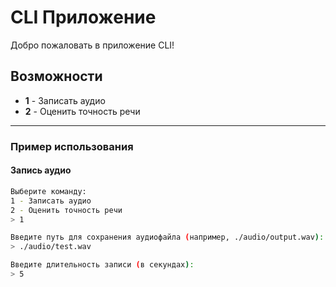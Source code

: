 # CLI Приложение

Добро пожаловать в приложение CLI!

## Возможности
- **1** - Записать аудио
- **2** - Оценить точность речи

---

### Пример использования

#### Запись аудио

```bash
Выберите команду:
1 - Записать аудио
2 - Оценить точность речи
> 1

Введите путь для сохранения аудиофайла (например, ./audio/output.wav):
> ./audio/test.wav

Введите длительность записи (в секундах):
> 5
